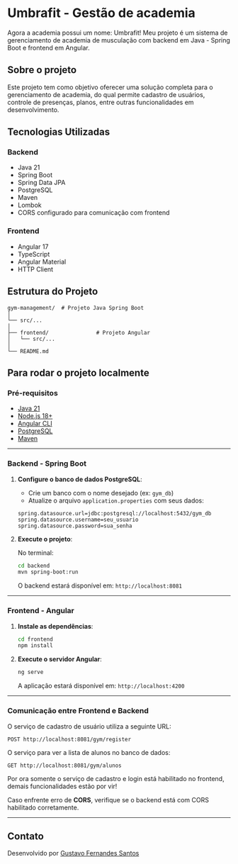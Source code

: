 # Umbrafit - Gestão de academia
Agora a academia possui um nome: Umbrafit!
Meu projeto é um sistema de gerenciamento de academia de musculação com backend em Java - Spring Boot e frontend em Angular.

## Sobre o projeto

Este projeto tem como objetivo oferecer uma solução completa para o gerenciamento de academia, do qual permite cadastro de usuários, controle de presenças, planos, entre outras funcionalidades em desenvolvimento.

## Tecnologias Utilizadas

### Backend
- Java 21
- Spring Boot
- Spring Data JPA
- PostgreSQL
- Maven
- Lombok
- CORS configurado para comunicação com frontend

### Frontend
- Angular 17
- TypeScript
- Angular Material
- HTTP Client

## Estrutura do Projeto

```
gym-management/  # Projeto Java Spring Boot
│                
└── src/...
│
├── frontend/               # Projeto Angular
│   └── src/...
│
└── README.md
```

## Para rodar o projeto localmente

### Pré-requisitos

- [Java 21](https://www.oracle.com/java/technologies/javase/jdk21-archive-downloads.html)
- [Node.js 18+](https://nodejs.org/)
- [Angular CLI](https://angular.io/cli)
- [PostgreSQL](https://www.postgresql.org/)
- [Maven](https://maven.apache.org/)

---

### Backend - Spring Boot

1. **Configure o banco de dados PostgreSQL**:
   - Crie um banco com o nome desejado (ex: `gym_db`)
   - Atualize o arquivo `application.properties` com seus dados:

   ```properties
   spring.datasource.url=jdbc:postgresql://localhost:5432/gym_db
   spring.datasource.username=seu_usuario
   spring.datasource.password=sua_senha
   ```

2. **Execute o projeto**:

   No terminal:

   ```bash
   cd backend
   mvn spring-boot:run
   ```

   O backend estará disponível em: `http://localhost:8081`

---

### Frontend - Angular

1. **Instale as dependências**:

   ```bash
   cd frontend
   npm install
   ```

2. **Execute o servidor Angular**:

   ```bash
   ng serve
   ```

   A aplicação estará disponível em: `http://localhost:4200`

---

### Comunicação entre Frontend e Backend

O serviço de cadastro de usuário utiliza a seguinte URL:

```
POST http://localhost:8081/gym/register
```

O serviço para ver a lista de alunos no banco de dados:

```
GET http://localhost:8081/gym/alunos
```

Por ora somente o serviço de cadastro e login está habilitado no frontend, demais funcionalidades estão por vir!

Caso enfrente erro de **CORS**, verifique se o backend está com CORS habilitado corretamente.

---

## Contato

Desenvolvido por [Gustavo Fernandes Santos](www.linkedin.com/in/gustavo-fernandes-704325260)
